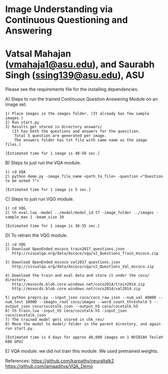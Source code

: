 # Image Understanding via Continuous Questioning and Answering
# Vatsal Mahajan (vmahaja1@asu.edu), and Saurabh Singh (ssing139@asu.edu), ASU

Please see the requirements file for the installing dependencies.

A) Steps to run the trained Continuous Question Answering Module on an image set. 
	
	1) Place images in the images folder. (It already has few sample images.)
	2) Run start.py
	3) Results get stored in directory answers/
	   (It has both the questions and answers for the quesition.
	    Total 5 question are generated per image.
	    The answers folder has txt file with same name as the image files.)

	[Estimated time for 1 image is 40-50 sec.]


B) Steps to just run the VQA module.
	
	1) cd VQA
	2) python demo.py -image_file_name <path_to_file> -question <"Question to be asked ?">

	[Estimated time for 1 image is 5 sec.]


C) Steps to just run VQG module.
	
	1) cd VQG
	2) th eval.lua -model ../model/model_id.t7 -image_folder ../images -sample_max 1 -beam_size 10

	[Estimated time for 1 image is 30-35 sec.]


D) To retrain the VQG module.
        
	1) cd VQG
	2) Download OpenEnded_mscoco_train2017_questions.json
	   http://visualqa.org/data/mscoco/vqa/v2_Questions_Train_mscoco.zip

	3) Download OpenEnded_mscoco_val2017_questions.json
	   http://visualqa.org/data/mscoco/vqa/v2_Questions_Val_mscoco.zip

	4) Download the train and eval data and store it under the coco/ directory.
	   http://msvocds.blob.core.windows.net/coco2014/train2014.zip
	   http://msvocds.blob.core.windows.net/coco2014/val2014.zip

	5) python prepro.py --input_json coco/coco_raw.json --num_val 40000 --num_test 10000 --images_root coco/images --word_count_threshold 5 --output_json coco/cocotalk.json --output_h5 coco/cocotalk.h5
	6) th train.lua -input_h5 coco/cocotalk.h5 -input_json coco/cocotalk.json
	7) The trained model gets stored in chk_res/
	8) Move the model to model/ folder in the parent directory. and again run start.py.
	
	[Estimated time is 4 days for approx 40,000 images on 1 NVIDIA® Tesla® K80 GPU]

E) VQA module: we did not train this module. We used pretrained weights.

References:
https://github.com/karpathy/neuraltalk2
https://github.com/iamaaditya/VQA_Demo


